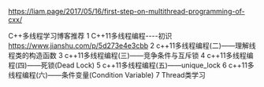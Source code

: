 https://liam.page/2017/05/16/first-step-on-multithread-programming-of-cxx/

C++多线程学习博客推荐
1    C++11多线程编程----初识 https://www.jianshu.com/p/5d273e4e3cbb
2    c++11多线程编程(二)——理解线程类的构造函数
3    c++11多线程编程(三)——竞争条件与互斥锁
4    c++11多线程编程(四)——死锁(Dead Lock)
5    c++11多线程编程(五)——unique_lock
6    c++11多线程编程(六)——条件变量(Condition Variable)
7   Thread类学习
